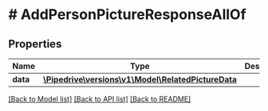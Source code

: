 # # AddPersonPictureResponseAllOf

## Properties

Name | Type | Description | Notes
------------ | ------------- | ------------- | -------------
**data** | [**\Pipedrive\versions\v1\Model\RelatedPictureData**](RelatedPictureData.md) |  |

[[Back to Model list]](../README.md#documentation-for-models) [[Back to API list]](../README.md#documentation-for-api-endpoints) [[Back to README]](../README.md)
